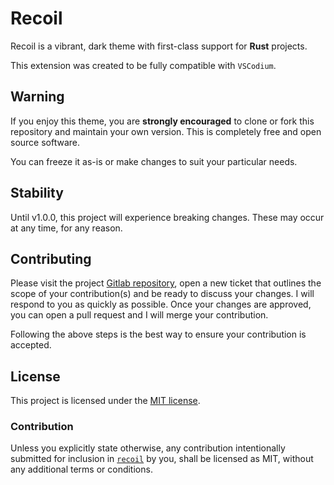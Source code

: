 # Recoil

Recoil is a vibrant, dark theme with first-class support for **Rust** projects.

This extension was created to be fully compatible with `VSCodium`.

## Warning

If you enjoy this theme, you are **strongly encouraged** to clone or fork this repository
and maintain your own version. This is completely free and open source software.

You can freeze it as-is or make changes to suit your particular needs.

## Stability

Until v1.0.0, this project will experience breaking changes. These may occur at any time, for any
reason. 

## Contributing

Please visit the project [Gitlab repository][project-repo], open a new ticket that outlines the scope of
your contribution(s) and be ready to discuss your changes. I will respond to you as quickly as possible.
Once your changes are approved, you can open a pull request and I will merge your contribution.

Following the above steps is the best way to ensure your contribution is accepted.

## License

This project is licensed under the [MIT license][license].

### Contribution

Unless you explicitly state otherwise, any contribution intentionally submitted for inclusion in
[`recoil`][project-repo] by you, shall be licensed as MIT, without any additional terms or conditions.

<!-- Links section -->

[project-repo]: https://gitlab.com/ellacrity/recoil-theme
[license]: https://gitlab.com/ellacrity/recoil-theme/-/blob/main/LICENSE